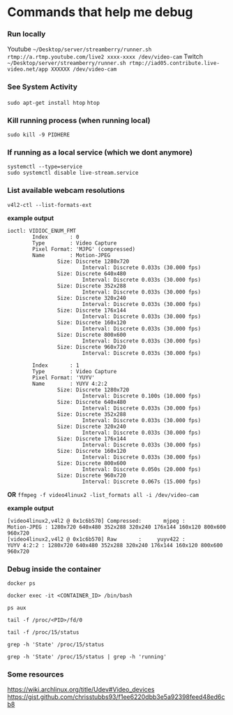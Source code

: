 # Commands that help me debug

### Run locally
Youtube
`~/Desktop/server/streamberry/runner.sh rtmp://a.rtmp.youtube.com/live2 xxxx-xxxx /dev/video-cam`
Twitch
`~/Desktop/server/streamberry/runner.sh rtmp://iad05.contribute.live-video.net/app XXXXXX /dev/video-cam`

### See System Activity
`sudo apt-get install htop`
`htop`

### Kill running process (when running local)
`sudo kill -9 PIDHERE`


### If running as a local service (which we dont anymore)
```
systemctl --type=service
sudo systemctl disable live-stream.service

```

### List available webcam resolutions
`v4l2-ctl --list-formats-ext`

**example output**
```
ioctl: VIDIOC_ENUM_FMT
        Index       : 0
        Type        : Video Capture
        Pixel Format: 'MJPG' (compressed)
        Name        : Motion-JPEG
                Size: Discrete 1280x720
                        Interval: Discrete 0.033s (30.000 fps)
                Size: Discrete 640x480
                        Interval: Discrete 0.033s (30.000 fps)
                Size: Discrete 352x288
                        Interval: Discrete 0.033s (30.000 fps)
                Size: Discrete 320x240
                        Interval: Discrete 0.033s (30.000 fps)
                Size: Discrete 176x144
                        Interval: Discrete 0.033s (30.000 fps)
                Size: Discrete 160x120
                        Interval: Discrete 0.033s (30.000 fps)
                Size: Discrete 800x600
                        Interval: Discrete 0.033s (30.000 fps)
                Size: Discrete 960x720
                        Interval: Discrete 0.033s (30.000 fps)

        Index       : 1
        Type        : Video Capture
        Pixel Format: 'YUYV'
        Name        : YUYV 4:2:2
                Size: Discrete 1280x720
                        Interval: Discrete 0.100s (10.000 fps)
                Size: Discrete 640x480
                        Interval: Discrete 0.033s (30.000 fps)
                Size: Discrete 352x288
                        Interval: Discrete 0.033s (30.000 fps)
                Size: Discrete 320x240
                        Interval: Discrete 0.033s (30.000 fps)
                Size: Discrete 176x144
                        Interval: Discrete 0.033s (30.000 fps)
                Size: Discrete 160x120
                        Interval: Discrete 0.033s (30.000 fps)
                Size: Discrete 800x600
                        Interval: Discrete 0.050s (20.000 fps)
                Size: Discrete 960x720
                        Interval: Discrete 0.067s (15.000 fps)
```

**OR**
`ffmpeg -f video4linux2 -list_formats all -i /dev/video-cam`

**example output**
```
[video4linux2,v4l2 @ 0x1c6b570] Compressed:       mjpeg :          Motion-JPEG : 1280x720 640x480 352x288 320x240 176x144 160x120 800x600 960x720
[video4linux2,v4l2 @ 0x1c6b570] Raw       :     yuyv422 :           YUYV 4:2:2 : 1280x720 640x480 352x288 320x240 176x144 160x120 800x600 960x720
```

### Debug inside the container

```
docker ps

docker exec -it <CONTAINER_ID> /bin/bash

ps aux

tail -f /proc/<PID>/fd/0

tail -f /proc/15/status

grep -h 'State' /proc/15/status

grep -h 'State' /proc/15/status | grep -h 'running'
```

### Some resources
https://wiki.archlinux.org/title/Udev#Video_devices
https://gist.github.com/chrisstubbs93/f1ee6220dbb3e5a92398feed48ed6cb8